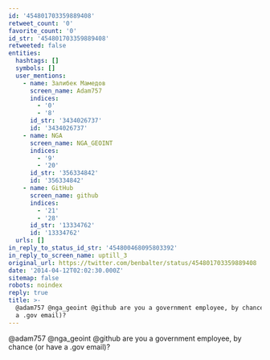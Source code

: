 ```yaml
---
id: '454801703359889408'
retweet_count: '0'
favorite_count: '0'
id_str: '454801703359889408'
retweeted: false
entities:
  hashtags: []
  symbols: []
  user_mentions:
    - name: Залибек Мамедов
      screen_name: Adam757
      indices:
        - '0'
        - '8'
      id_str: '3434026737'
      id: '3434026737'
    - name: NGA
      screen_name: NGA_GEOINT
      indices:
        - '9'
        - '20'
      id_str: '356334842'
      id: '356334842'
    - name: GitHub
      screen_name: github
      indices:
        - '21'
        - '28'
      id_str: '13334762'
      id: '13334762'
  urls: []
in_reply_to_status_id_str: '454800468095803392'
in_reply_to_screen_name: uptill_3
original_url: https://twitter.com/benbalter/status/454801703359889408
date: '2014-04-12T02:02:30.000Z'
sitemap: false
robots: noindex
reply: true
title: >-
  @adam757 @nga_geoint @github are you a government employee, by chance (or have
  a .gov email)?
---
```


@adam757 @nga_geoint @github are you a government employee, by chance (or have a .gov email)?